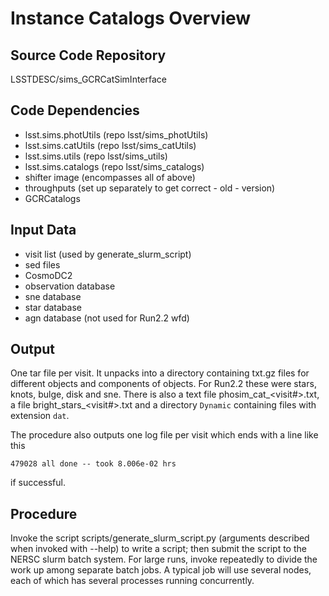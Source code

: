# Instance Catalogs Overview

## Source Code Repository
LSSTDESC/sims_GCRCatSimInterface

## Code Dependencies
* lsst.sims.photUtils (repo lsst/sims_photUtils)
* lsst.sims.catUtils   (repo lsst/sims_catUtils)
* lsst.sims.utils   (repo lsst/sims_utils)
* lsst.sims.catalogs (repo lsst/sims_catalogs)
* shifter image (encompasses all of above)
* throughputs (set up separately to get correct - old -  version)
* GCRCatalogs

## Input Data
* visit list (used by generate_slurm_script)
* sed files
* CosmoDC2
* observation database
* sne database
* star database
* agn database (not used for Run2.2 wfd)


## Output
One tar file per visit.  It unpacks into a directory containing txt.gz files
for different objects and components of objects.  For Run2.2 these were stars,
knots, bulge, disk and sne.  There is also a text file phosim_cat_<visit#>.txt,
a file bright_stars_<visit#>.txt and a directory `Dynamic` containing files with
extension `dat`.

The procedure also outputs one log file per visit which ends with
a line like this
```
479028 all done -- took 8.006e-02 hrs

```
if successful.

## Procedure
Invoke the script scripts/generate_slurm_script.py (arguments described
when invoked with --help) to write a script; then submit the script to the
NERSC slurm batch system.  For large runs, invoke repeatedly to divide the work
up among separate batch jobs.  A typical job will use several nodes, each of
which has several processes running concurrently.



